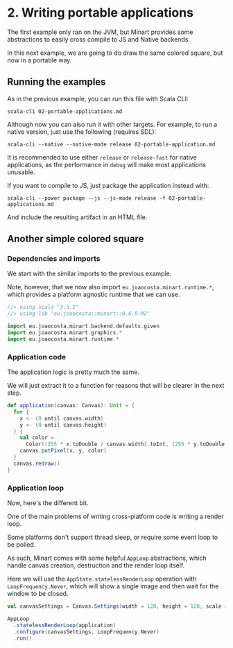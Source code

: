 # 2. Writing portable applications

The first example only ran on the JVM, but Minart provides some abstractions to easily cross compile to JS and Native backends.

In this next example, we are going to do draw the same colored square, but now in a portable way.

## Running the examples

As in the previous example, you can run this file with Scala CLI:

```
scala-cli 02-portable-applications.md
```

Although now you can also run it with other targets. For example, to run a native version, just use the following (requires SDL):

```
scala-cli --native --native-mode release 02-portable-application.md
```

It is recommended to use either `release` or `release-fast` for native applications, as the performance in `debug` will make most applications unusable.

If you want to compile to JS, just package the application instead with:

```
scala-cli --power package --js --js-mode release -f 02-portable-applications.md
```

And include the resulting artifact in an HTML file.

## Another simple colored square

### Dependencies and imports

We start with the similar imports to the previous example.

Note, however, that we now also import `eu.joaocosta.minart.runtime.*`, which provides a platform agnostic runtime that we can use.

```scala
//> using scala "3.3.1"
//> using lib "eu.joaocosta::minart::0.6.0-M2"

import eu.joaocosta.minart.backend.defaults.given
import eu.joaocosta.minart.graphics.*
import eu.joaocosta.minart.runtime.*
```

### Application code

The application logic is pretty much the same.

We will just extract it to a function for reasons that will be clearer in the next step.

```scala
def application(canvas: Canvas): Unit = {
  for {
    x <- (0 until canvas.width)
    y <- (0 until canvas.height)
  } {
    val color =
      Color((255 * x.toDouble / canvas.width).toInt, (255 * y.toDouble / canvas.height).toInt, 255)
    canvas.putPixel(x, y, color)
  }
  canvas.redraw()
}
```

### Application loop

Now, here's the different bit.

One of the main problems of writing cross-platform code is writing a render loop.

Some platforms don't support thread sleep, or require some event loop to be polled.

As such, Minart comes with some helpful `AppLoop` abstractions, which handle canvas creation, destruction and the render loop itself.

Here we will use the `AppState.statelessRenderLoop` operation with `LoopFrequency.Never`, which will show a single image and then wait for the window to be closed.

```scala
val canvasSettings = Canvas.Settings(width = 128, height = 128, scale = Some(4))

AppLoop
  .statelessRenderLoop(application)
  .configure(canvasSettings, LoopFrequency.Never)
  .run()
```
